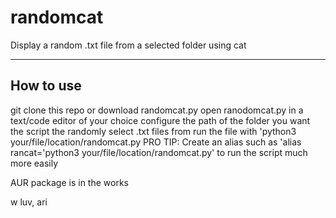 # randomcat
Display a random .txt file from a selected folder using cat
-- -
## How to use

git clone this repo or download randomcat.py
open ranodomcat.py in a text/code editor of your choice
configure the path of the folder you want the script the randomly select .txt files from
run the file with 'python3 your/file/location/randomcat.py
PRO TIP: Create an alias such as 'alias rancat='python3 your/file/location/randomcat.py' to run the script much more easily

AUR package is in the works

w luv, ari
